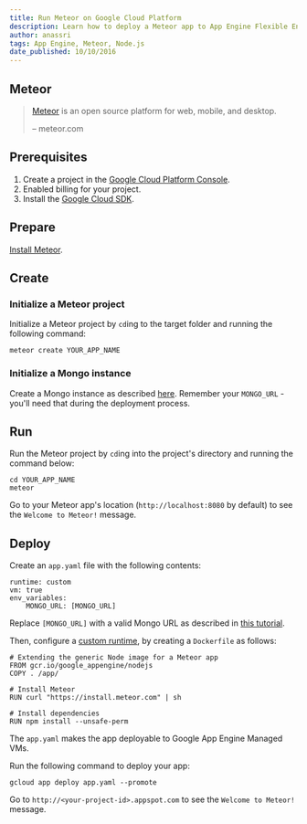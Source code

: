 ```yaml
---
title: Run Meteor on Google Cloud Platform
description: Learn how to deploy a Meteor app to App Engine Flexible Environment
author: anassri
tags: App Engine, Meteor, Node.js
date_published: 10/10/2016
---
```

## Meteor

> [Meteor](https://meteor.com) is an open source platform for web, mobile, and desktop.
>
> – meteor.com

## Prerequisites

1. Create a project in the [Google Cloud Platform Console](https://console.cloud.google.com/).
1. Enabled billing for your project.
1. Install the [Google Cloud SDK](https://cloud.google.com/sdk/).

## Prepare
[Install Meteor](https://meteor.com/install).

## Create

### Initialize a Meteor project
Initialize a Meteor project by `cd`ing to the target folder and running the following command:

    meteor create YOUR_APP_NAME

### Initialize a Mongo instance
Create a Mongo instance as described [here](/nodejs/getting-started/deploy-mongodb). Remember your `MONGO_URL` - you'll need that during the deployment process.

## Run
Run the Meteor project by `cd`ing into the project's directory and running the command below:

    cd YOUR_APP_NAME
    meteor

Go to your Meteor app's location (`http://localhost:8080` by default) to see the `Welcome to Meteor!` message.

## Deploy

Create an `app.yaml` file with the following contents:

    runtime: custom
    vm: true
    env_variables:
        MONGO_URL: [MONGO_URL]

Replace `[MONGO_URL]` with a valid Mongo URL as described in [this tutorial](/nodejs/getting-started/deploy-mongodb).

Then, configure a [custom runtime](https://cloud.google.com/appengine/docs/flexible/custom-runtimes/), by creating a `Dockerfile` as follows:

    # Extending the generic Node image for a Meteor app
    FROM gcr.io/google_appengine/nodejs
    COPY . /app/

    # Install Meteor
    RUN curl "https://install.meteor.com" | sh

    # Install dependencies
    RUN npm install --unsafe-perm


The `app.yaml` makes the app deployable to Google App Engine Managed VMs.

Run the following command to deploy your app:

    gcloud app deploy app.yaml --promote

Go to `http://<your-project-id>.appspot.com` to see the `Welcome to Meteor!` message.
